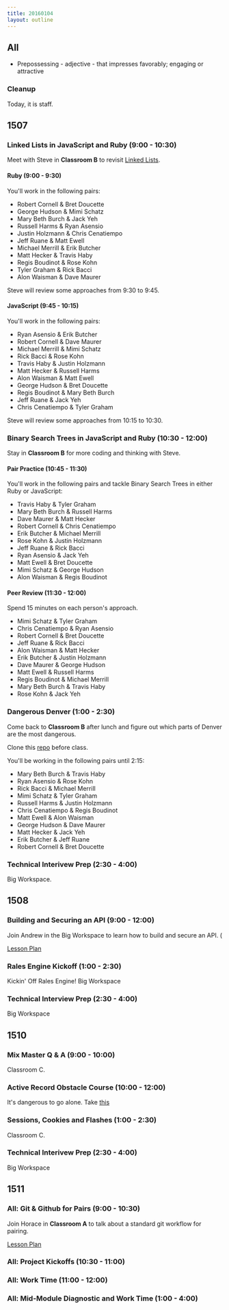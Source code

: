 ```yaml
---
title: 20160104
layout: outline
---
```


## All

* Prepossessing - adjective - that impresses favorably; engaging or attractive

### Cleanup

Today, it is staff.


## 1507

### Linked Lists in JavaScript and Ruby (9:00 - 10:30)

Meet with Steve in **Classroom B** to revisit [Linked Lists][ll].

[ll]: https://github.com/turingschool/challenges/blob/master/linked_lists.markdown

#### Ruby (9:00 - 9:30)

You'll work in the following pairs:

* Robert Cornell & Bret Doucette
* George Hudson & Mimi Schatz
* Mary Beth Burch & Jack Yeh
* Russell Harms & Ryan Asensio
* Justin Holzmann & Chris Cenatiempo
* Jeff Ruane & Matt Ewell
* Michael Merrill & Erik Butcher
* Matt Hecker & Travis Haby
* Regis Boudinot & Rose Kohn
* Tyler Graham & Rick Bacci
* Alon Waisman & Dave Maurer

Steve will review some approaches from 9:30 to 9:45.

#### JavaScript (9:45 - 10:15)

You'll work in the following pairs:

* Ryan Asensio & Erik Butcher
* Robert Cornell & Dave Maurer
* Michael Merrill & Mimi Schatz
* Rick Bacci & Rose Kohn
* Travis Haby & Justin Holzmann
* Matt Hecker & Russell Harms
* Alon Waisman & Matt Ewell
* George Hudson & Bret Doucette
* Regis Boudinot & Mary Beth Burch
* Jeff Ruane & Jack Yeh
* Chris Cenatiempo & Tyler Graham

Steve will review some approaches from 10:15 to 10:30.

### Binary Search Trees in JavaScript and Ruby (10:30 - 12:00)

Stay in **Classroom B** for more coding and thinking with Steve.

#### Pair Practice (10:45 - 11:30)

You'll work in the following pairs and tackle Binary Search Trees in either Ruby or JavaScript:

* Travis Haby & Tyler Graham
* Mary Beth Burch & Russell Harms
* Dave Maurer & Matt Hecker
* Robert Cornell & Chris Cenatiempo
* Erik Butcher & Michael Merrill
* Rose Kohn & Justin Holzmann
* Jeff Ruane & Rick Bacci
* Ryan Asensio & Jack Yeh
* Matt Ewell & Bret Doucette
* Mimi Schatz & George Hudson
* Alon Waisman & Regis Boudinot

#### Peer Review (11:30 - 12:00)

Spend 15 minutes on each person's approach.

* Mimi Schatz & Tyler Graham
* Chris Cenatiempo & Ryan Asensio
* Robert Cornell & Bret Doucette
* Jeff Ruane & Rick Bacci
* Alon Waisman & Matt Hecker
* Erik Butcher & Justin Holzmann
* Dave Maurer & George Hudson
* Matt Ewell & Russell Harms
* Regis Boudinot & Michael Merrill
* Mary Beth Burch & Travis Haby
* Rose Kohn & Jack Yeh

### Dangerous Denver (1:00 - 2:30)

Come back to **Classroom B** after lunch and figure out which parts of Denver are the most dangerous.

Clone this [repo](https://github.com/turingschool-examples/dangerous-denver) before class.

You'll be working in the following pairs until 2:15:

* Mary Beth Burch & Travis Haby
* Ryan Asensio & Rose Kohn
* Rick Bacci & Michael Merrill
* Mimi Schatz & Tyler Graham
* Russell Harms & Justin Holzmann
* Chris Cenatiempo & Regis Boudinot
* Matt Ewell & Alon Waisman
* George Hudson & Dave Maurer
* Matt Hecker & Jack Yeh
* Erik Butcher & Jeff Ruane
* Robert Cornell & Bret Doucette

### Technical Interivew Prep (2:30 - 4:00)

Big Workspace.


## 1508

### Building and Securing an API (9:00 - 12:00)

Join Andrew in the Big Workspace to learn how to build and secure an API. (

[Lesson Plan](https://github.com/turingschool/lesson_plans/blob/master/ruby_03-professional_rails_applications/building_an_api.markdown)

### Rales Engine Kickoff (1:00 - 2:30)

Kickin' Off Rales Engine! Big Workspace

### Technical Interview Prep (2:30 - 4:00)

Big Workspace


## 1510

### Mix Master Q & A (9:00 - 10:00)

Classroom C.

### Active Record Obstacle Course (10:00 - 12:00)

It's dangerous to go alone. Take [this](https://github.com/turingschool/lesson_plans/blob/master/ruby_02-web_applications_with_ruby/active_record_obstacle_course.markdown)

### Sessions, Cookies and Flashes (1:00 - 2:30)

Classroom C.

### Technical Interivew Prep (2:30 - 4:00)

Big Workspace


## 1511

### All: Git & Github for Pairs (9:00 - 10:30)

Join Horace in **Classroom A** to talk about a standard
git workflow for pairing.

[Lesson Plan](https://github.com/turingschool/lesson_plans/blob/master/ruby_01-object_oriented_programming_with_ruby/git_and_github_for_pairs.markdown)

### All: Project Kickoffs (10:30 - 11:00)

### All: Work Time (11:00 - 12:00)

### All: Mid-Module Diagnostic and Work Time (1:00 - 4:00)
